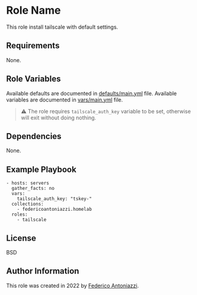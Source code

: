 Role Name
=========

This role install tailscale with default settings.

Requirements
------------

None.

Role Variables
--------------

Available defaults are documented in [defaults/main.yml](./defaults/main.yml) file.
Available variables are documented in [vars/main.yml](./vars/main.yml) file.

> :warning: The role requires `tailscale_auth_key` variable to be set, otherwise will exit without doing nothing.

Dependencies
------------

None.

Example Playbook
----------------

```
- hosts: servers
  gather_facts: no
  vars:
    tailscale_auth_key: "tskey-"
  collections:
    - federicoantoniazzi.homelab
  roles:
    - tailscale
```

License
-------

BSD

Author Information
------------------

This role was created in 2022 by [Federico Antoniazzi](https://www.federicoantoniazzi.dev).
